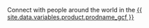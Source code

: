 Connect with people around the world in the [{{ site.data.variables.product.prodname_gcf }}](https://github.community)
